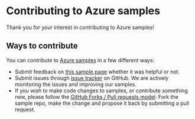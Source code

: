 # Contributing to Azure samples

Thank you for your interest in contributing to Azure samples!

## Ways to contribute

You can contribute to [Azure samples](https://github.com/Azure-Samples/compute-dotnet-create-virtual-machines-from-generalized-image-or-specialized-vhd) in a few different ways:

- Submit feedback on [this sample page](https://azure.microsoft.com/documentation/samples/compute-dotnet-create-virtual-machines-from-generalized-image-or-specialized-vhd/) whether it was helpful or not.  
- Submit issues through [issue tracker](https://github.com/Azure-Samples/compute-dotnet-create-virtual-machines-from-generalized-image-or-specialized-vhd/issues) on GitHub. We are actively monitoring the issues and improving our samples.
- If you wish to make code changes to samples, or contribute something new, please follow the [GitHub Forks / Pull requests model](https://help.github.com/articles/fork-a-repo/): Fork the sample repo, make the change and propose it back by submitting a pull request.